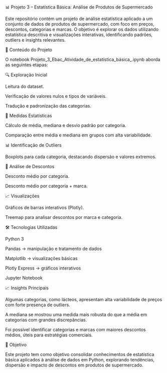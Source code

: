 📊 Projeto 3 – Estatística Básica: Análise de Produtos de Supermercado

Este repositório contém um projeto de análise estatística aplicado a um conjunto de dados de produtos de supermercado, com foco em preços, descontos, categorias e marcas.
O objetivo é explorar os dados utilizando estatística descritiva e visualizações interativas, identificando padrões, outliers e insights relevantes.

📂 Conteúdo do Projeto

O notebook Projeto_3_Ebac_Atividade_de_estatística_básica_.ipynb aborda as seguintes etapas:

🔍 Exploração Inicial

Leitura do dataset.

Verificação de valores nulos e tipos de variáveis.

Tradução e padronização das categorias.

📏 Medidas Estatísticas

Cálculo de média, mediana e desvio padrão por categoria.

Comparação entre média e mediana em grupos com alta variabilidade.

📊 Identificação de Outliers

Boxplots para cada categoria, destacando dispersão e valores extremos.

💸 Análise de Descontos

Desconto médio por categoria.

Desconto médio por categoria + marca.

📈 Visualizações

Gráficos de barras interativos (Plotly).

Treemap para analisar descontos por marca e categoria.

🛠️ Tecnologias Utilizadas

Python 3

Pandas → manipulação e tratamento de dados

Matplotlib → visualizações básicas

Plotly Express → gráficos interativos

Jupyter Notebook

📈 Insights Principais

Algumas categorias, como lácteos, apresentam alta variabilidade de preços com forte presença de outliers.

A mediana se mostrou uma medida mais robusta do que a média em categorias com grandes discrepâncias.

Foi possível identificar categorias e marcas com maiores descontos médios, úteis para estratégias comerciais.

🚀 Objetivo

Este projeto tem como objetivo consolidar conhecimentos de estatística básica aplicados à análise de dados em Python, explorando tendências, dispersão e impacto de descontos em produtos de supermercado.

